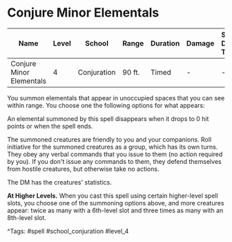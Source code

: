 # Conjure Minor Elementals

| Name | Level | School | Range | Duration | Damage | Save DC & Type |
|------|-------|--------|-------|----------|--------|----------------|
| Conjure Minor Elementals | 4 | Conjuration | 90 ft. | Timed | - | - |

You summon elementals that appear in unoccupied spaces that you can see within range. You choose one the following options for what appears:

An elemental summoned by this spell disappears when it drops to 0 hit points or when the spell ends.

The summoned creatures are friendly to you and your companions. Roll initiative for the summoned creatures as a group, which has its own turns. They obey any verbal commands that you issue to them (no action required by you). If you don't issue any commands to them, they defend themselves from hostile creatures, but otherwise take no actions.

The DM has the creatures' statistics.

**At Higher Levels.** When you cast this spell using certain higher-level spell slots, you choose one of the summoning options above, and more creatures appear: twice as many with a 6th-level slot and three times as many with an 8th-level slot.

^Tags: #spell #school_conjuration #level_4